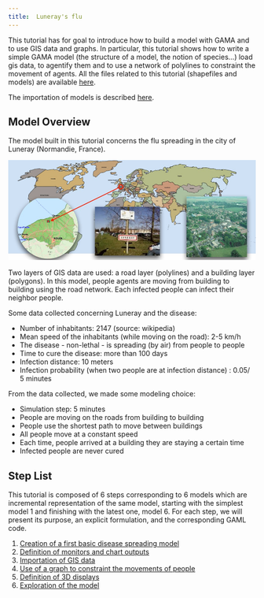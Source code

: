 ```yaml
---
title:  Luneray's flu
---
```




This tutorial has for goal to introduce how to build a model with GAMA and to use GIS data and graphs. In particular, this tutorial shows how to write a simple GAMA model (the structure of a model, the notion of species...) load gis data, to agentify them and to use a network of polylines to constraint the movement of agents. All the files related to this tutorial (shapefiles and models) are available [here](/resources/other/models/Luneray_flu.zip). 

The importation of models is described [here](ImportingModels).


## Model Overview
The model built in this tutorial concerns the flu spreading in the city of Luneray (Normandie, France).

![Introduction to the Luneray's flu tutorial models.](/resources/images/tutorials/Luneray.jpg)

Two layers of GIS data are used: a road layer (polylines) and a building layer (polygons). In this model, people agents are moving from building to building using the road network. Each infected people can infect their neighbor people.

Some data collected concerning Luneray and the disease:

* Number of inhabitants: 2147 (source: wikipedia)
* Mean speed of the inhabitants (while moving on the road): 2-5 km/h
* The disease - non-lethal - is spreading (by air) from people to people
* Time to cure the disease: more than 100 days
* Infection distance: 10 meters
* Infection probability (when two people are at infection distance) : 0.05/ 5 minutes

From the data collected, we made some modeling choice:

* Simulation step: 5 minutes
* People are moving on the roads from building to building 
* People use the shortest path to move between buildings
* All people move at a constant speed
* Each time, people arrived at a building they are staying a certain time 
* Infected people are never cured

## Step List

This tutorial is composed of 6 steps corresponding to 6 models which are incremental representation of the same model, starting with the simplest model 1 and finishing with the latest one, model 6. For each step, we will present its purpose, an explicit formulation, and the corresponding GAML code.

1. [Creation of a first basic disease spreading model](LuneraysFlu_step1)
1. [Definition of monitors and chart outputs](LuneraysFlu_step2)
1. [Importation of GIS data](LuneraysFlu_step3)
1. [Use of a graph to constraint the movements of people](LuneraysFlu_step4)
1. [Definition of 3D displays](LuneraysFlu_step5)
1. [Exploration of the model](LuneraysFlu_step6)

